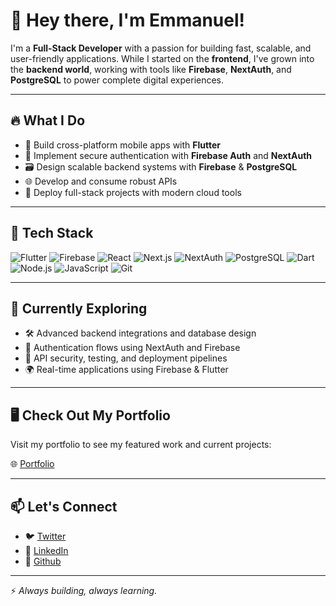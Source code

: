 # 👋 Hey there, I'm Emmanuel!

I'm a **Full-Stack Developer** with a passion for building fast, scalable, and user-friendly applications. While I started on the **frontend**, I've grown into the **backend world**, working with tools like **Firebase**, **NextAuth**, and **PostgreSQL** to power complete digital experiences.

---

## 🔥 What I Do

- 🧱 Build cross-platform mobile apps with **Flutter**
- 🔐 Implement secure authentication with **Firebase Auth** and **NextAuth**
- 🗃️ Design scalable backend systems with **Firebase** & **PostgreSQL**
- 🌐 Develop and consume robust APIs
- 🚀 Deploy full-stack projects with modern cloud tools

---

## 🧰 Tech Stack

![Flutter](https://img.shields.io/badge/Flutter-02569B?style=flat&logo=flutter&logoColor=white)
![Firebase](https://img.shields.io/badge/Firebase-FFCA28?style=flat&logo=firebase&logoColor=black)
![React](https://img.shields.io/badge/React-20232A?style=flat&logo=react&logoColor=61DAFB)
![Next.js](https://img.shields.io/badge/Next.js-000000?style=flat&logo=next.js&logoColor=white)
![NextAuth](https://img.shields.io/badge/NextAuth.js-333333?style=flat&logo=vercel&logoColor=white)
![PostgreSQL](https://img.shields.io/badge/PostgreSQL-336791?style=flat&logo=postgresql&logoColor=white)
![Dart](https://img.shields.io/badge/Dart-0175C2?style=flat&logo=dart&logoColor=white)
![Node.js](https://img.shields.io/badge/Node.js-339933?style=flat&logo=node.js&logoColor=white)
![JavaScript](https://img.shields.io/badge/JavaScript-F7DF1E?style=flat&logo=javascript&logoColor=black)
![Git](https://img.shields.io/badge/Git-F05032?style=flat&logo=git&logoColor=white)

---

## 🧠 Currently Exploring

- 🛠 Advanced backend integrations and database design
- 🧩 Authentication flows using NextAuth and Firebase
- 🧪 API security, testing, and deployment pipelines
- 🌍 Real-time applications using Firebase & Flutter

---

## 🖥️ Check Out My Portfolio

Visit my portfolio to see my featured work and current projects:

🌐 [Portfolio](https://dopefolio-ten.vercel.app)

---

## 📫 Let's Connect

- 🐦 [Twitter](https://x.com/onlyDevEmmy)
- 💼 [LinkedIn](https://www.linkedin.com/in/emmanuel-ugochukwu-ba798a25a/)
- 📧 [Github](https://github.com/Dev-Emmyy)

---

⚡ *Always building, always learning.*


